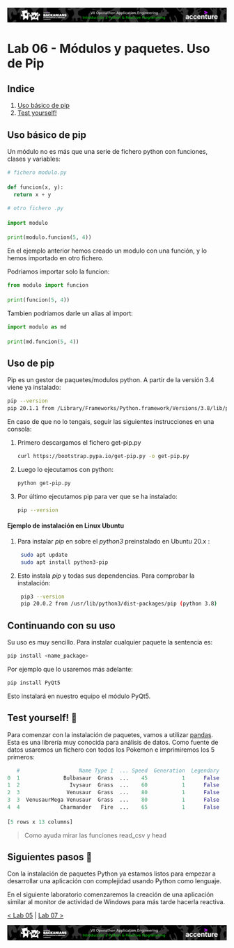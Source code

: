<p align="center">
    <img src="../resources/header.png">
</p>

# Lab 06 - Módulos y paquetes. Uso de Pip

## Indice

1. [Uso básico de pip](#uso-basico-de-pip)
2. [Test yourself!](#test-yourself-100)

## Uso básico de pip

Un módulo no es más que una serie de fichero python con funciones, clases y variables:

```python
# fichero modulo.py

def funcion(x, y):
  return x + y
```

```python
# otro fichero .py

import modulo

print(modulo.funcion(5, 4))
```

En el ejemplo anterior hemos creado un modulo con una función, y lo hemos importado en otro fichero.

Podriamos importar solo la funcion:

```python
from modulo import funcion

print(funcion(5, 4))
```

Tambien podriamos darle un alias al import:

```python
import modulo as md

print(md.funcion(5, 4))
```

## Uso de pip

Pip es un gestor de paquetes/modulos python. A partir de la versión 3.4 viene ya instalado:

```sh
pip --version
pip 20.1.1 from /Library/Frameworks/Python.framework/Versions/3.8/lib/python3.8/site-packages/pip (python 3.8)
```

En caso de que no lo tengais, seguir las siguientes instrucciones en una consola:

1. Primero descargamos el fichero get-pip.py

   ```sh
   curl https://bootstrap.pypa.io/get-pip.py -o get-pip.py
   ```

2. Luego lo ejecutamos con python:

   ```sh
   python get-pip.py
   ```

3. Por último ejecutamos pip para ver que se ha instalado:

   ```sh
   pip --version
   ```

#### Ejemplo de instalación en Linux Ubuntu

1. Para instalar *pip* en sobre el *python3* preinstalado en Ubuntu 20.x :

   ```sh
    sudo apt update
    sudo apt install python3-pip
   ```
2. Esto instala *pip* y todas sus dependencias. Para comprobar la instalación:

   ```sh
    pip3 --version
    pip 20.0.2 from /usr/lib/python3/dist-packages/pip (python 3.8)
   ```
   
## Continuando con su uso

Su uso es muy sencillo. Para instalar cualquier paquete la sentencia es:

```sh
pip install <name_package>
```

Por ejemplo que lo usaremos más adelante:

```sh
pip install PyQt5
```

Esto instalará en nuestro equipo el módulo PyQt5.

## Test yourself! :100:

Para comenzar con la instalación de paquetes, vamos a utilizar [pandas](https://pypi.org/project/pandas/). Esta es una librería muy conocida para análisis de datos. Como fuente de datos usaremos un fichero con todos los Pokemon e imprimiremos los 5 primeros:

```python
   #                   Name Type 1  ... Speed  Generation  Legendary
0  1              Bulbasaur  Grass  ...    45           1      False
1  2                Ivysaur  Grass  ...    60           1      False
2  3               Venusaur  Grass  ...    80           1      False
3  3  VenusaurMega Venusaur  Grass  ...    80           1      False
4  4             Charmander   Fire  ...    65           1      False

[5 rows x 13 columns]
```

> Como ayuda mirar las funciones read_csv y head

[^1]: Los datos los he obtenido del siguiente [enlace](https://www.kaggle.com/abcsds/pokemon)



## Siguientes pasos :rocket:

Con la instalación de paquetes Python ya estamos listos para empezar a desarrollar una aplicación con complejidad usando Python como lenguaje. 

En el siguiente laboratorio comenzaremos la creación de una aplicación similar al monitor de actividad de Windows para más tarde hacerla reactiva.



[< Lab 05](../lab-05) | [Lab 07 >](../lab-07)

<p align="center">
    <img src="../resources/header.png">
</p>
